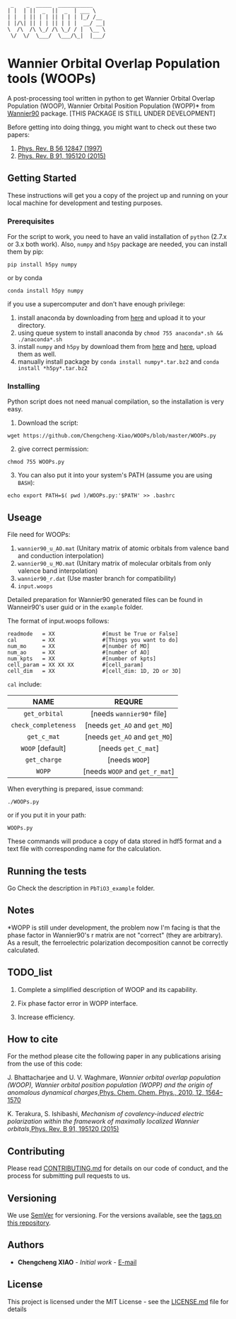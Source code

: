 
```
 _    _  _____  ___________
| |  | ||  _  ||  _  | ___ \
| |  | || | | || | | | |_/ /__
| |/\| || | | || | | |  __/ __|
\  /\  /\ \_/ /\ \_/ / |  \__ \
 \/  \/  \___/  \___/\_|  |___/
```
# Wannier Orbital Overlap Population tools (WOOPs)

A post-processing tool written in python to get Wannier Orbital Overlap Population (WOOP), Wannier Orbital Position Population (WOPP)* from [Wannier90](https://github.com/wannier-developers/wannier90) package.
[THIS PACKAGE IS STILL UNDER DEVELOPMENT]

Before getting into doing thingg, you might want to check out these two papers:
1.  [Phys. Rev. B 56 12847 (1997)](http://dx.doi.org/10.1039/b918890h)
2.  [Phys. Rev. B 91, 195120 (2015)](http://dx.doi.org/10.1103/PhysRevB.91.195120)

## Getting Started

These instructions will get you a copy of the project up and running on your local machine for development and testing purposes.

### Prerequisites

For the script to work, you need to have an valid installation of `python` (2.7.x or 3.x both work).
Also, `numpy` and `h5py` package are needed, you can install them by pip:
```
pip install h5py numpy
```
or by conda
```
conda install h5py numpy
```
if you use a supercomputer and don't have enough privilege:

1. install anaconda by downloading from [here](https://www.anaconda.com/download/) and upload it to your directory.
2. using queue system to install anaconda by `chmod 755 anaconda*.sh && ./anaconda*.sh`
3. install `numpy` and `h5py` by download them from [here](https://anaconda.org/anaconda/numpy) and [here](https://anaconda.org/anaconda/h5py), upload them as well.
4. manually install package by `conda install numpy*.tar.bz2` and `conda install *h5py*.tar.bz2`

### Installing

Python script does not need manual compilation, so the installation is very easy.

1. Download the script:
```
wget https://github.com/Chengcheng-Xiao/WOOPs/blob/master/WOOPs.py
```

2. give correct permission:
```
chmod 755 WOOPs.py
```

3. You can also put it into your system's PATH (assume you are using `BASH`):
```
echo export PATH=$( pwd )/WOOPs.py:'$PATH' >> .bashrc
```

## Useage
File need for WOOPs:

1. `wannier90_u_AO.mat` (Unitary matrix of atomic orbitals from valence band and conduction interpolation)
2. `wannier90_u_MO.mat` (Unitary matrix of molecular orbitals from only valence band interpolation)
3. `wannier90_r.dat` (Use master branch for compatibility)
4. `input.woops`

Detailed preparation for Wannier90 generated files can be found in Wanneir90's user guid or in the `example` folder.

The format of input.woops follows:
```
readmode   = XX               #[must be True or False]
cal        = XX               #[Things you want to do]
num_mo     = XX               #[number of MO]
num_ao     = XX               #[number of AO]
num_kpts   = XX               #[number of kpts]
cell_param = XX XX XX         #[cell_param]
cell_dim   = XX               #[cell_dim: 1D, 2D or 3D]
```

`cal` include:

| NAME                   | REQURE                                     |
|:----------------------:|:------------------------------------------:|
| `get_orbital`          | [needs `wannier90*` file]                  |
| `check_completeness`   | [needs `get_AO` and `get_MO`]              |
| `get_c_mat`            | [needs `get_AO` and `get_MO`]              |
| `WOOP` [default]       | [needs `get_C_mat`]                        |
| `get_charge`           | [needs `WOOP`]                             |
| `WOPP`                 | [needs `WOOP` and `get_r_mat`]             |

When everything is prepared, issue command:
```
./WOOPs.py
```
or if you put it in your path:
```
WOOPs.py
```


These commands will produce a copy of data stored in hdf5 format and a text file with corresponding name for the calculation.

## Running the tests

Go Check the description in `PbTiO3_example` folder.

## Notes
*WOPP is still under development, the problem now I'm facing is that the phase factor in Wannier90's r matrix are not "correct" (they are arbitrary). As a result, the ferroelectric polarization decomposition cannot be correctly calculated.

## TODO_list
1. Complete a simplified description of WOOP and its capability.

2. Fix phase factor error in WOPP interface.

3. Increase efficiency.

## How to cite

For the method please cite the following paper in any publications arising from the use of this code:

  J. Bhattacharjee and U. V. Waghmare,
  *Wannier orbital overlap population (WOOP), Wannier orbital position population (WOPP) and the origin of anomalous dynamical charges*,[Phys. Chem. Chem. Phys., 2010, 12, 1564–1570](http://dx.doi.org/10.1039/b918890h)

  K. Terakura, S. Ishibashi,
  *Mechanism of covalency-induced electric polarization within the framework of maximally localized Wannier orbitals*,[Phys. Rev. B 91, 195120 (2015)](http://dx.doi.org/10.1103/PhysRevB.91.195120)


## Contributing

Please read [CONTRIBUTING.md](CONTRIBUTING.md) for details on our code of conduct, and the process for submitting pull requests to us.

## Versioning

We use [SemVer](http://semver.org/) for versioning. For the versions available, see the [tags on this repository](https://github.com/Chengcheng-Xiao/WOOPs/tags).

## Authors

* **Chengcheng XIAO** - *Initial work* - [E-mail](https://github.com/PurpleBooth)
## License

This project is licensed under the MIT License - see the [LICENSE.md](LICENSE.md) file for details
